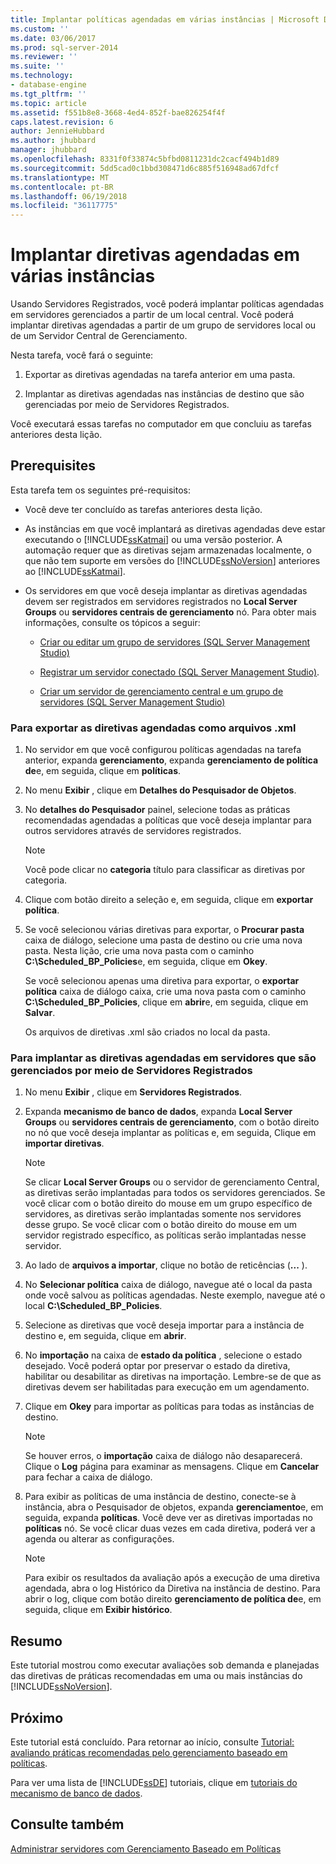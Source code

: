 ```yaml
---
title: Implantar políticas agendadas em várias instâncias | Microsoft Docs
ms.custom: ''
ms.date: 03/06/2017
ms.prod: sql-server-2014
ms.reviewer: ''
ms.suite: ''
ms.technology:
- database-engine
ms.tgt_pltfrm: ''
ms.topic: article
ms.assetid: f551b8e8-3668-4ed4-852f-bae826254f4f
caps.latest.revision: 6
author: JennieHubbard
ms.author: jhubbard
manager: jhubbard
ms.openlocfilehash: 8331f0f33874c5bfbd0811231dc2cacf494b1d89
ms.sourcegitcommit: 5dd5cad0c1bbd308471d6c885f516948ad67dfcf
ms.translationtype: MT
ms.contentlocale: pt-BR
ms.lasthandoff: 06/19/2018
ms.locfileid: "36117775"
---
```

# <a name="deploy-scheduled-policies-to-multiple-instances"></a>Implantar diretivas agendadas em várias instâncias
  Usando Servidores Registrados, você poderá implantar políticas agendadas em servidores gerenciados a partir de um local central. Você poderá implantar diretivas agendadas a partir de um grupo de servidores local ou de um Servidor Central de Gerenciamento.  
  
 Nesta tarefa, você fará o seguinte:  
  
1.  Exportar as diretivas agendadas na tarefa anterior em uma pasta.  
  
2.  Implantar as diretivas agendadas nas instâncias de destino que são gerenciadas por meio de Servidores Registrados.  
  
 Você executará essas tarefas no computador em que concluiu as tarefas anteriores desta lição.  
  
## <a name="prerequisites"></a>Prerequisites  
 Esta tarefa tem os seguintes pré-requisitos:  
  
-   Você deve ter concluído as tarefas anteriores desta lição.  
  
-   As instâncias em que você implantará as diretivas agendadas deve estar executando o [!INCLUDE[ssKatmai](../includes/sskatmai-md.md)] ou uma versão posterior. A automação requer que as diretivas sejam armazenadas localmente, o que não tem suporte em versões do [!INCLUDE[ssNoVersion](../includes/ssnoversion-md.md)] anteriores ao [!INCLUDE[ssKatmai](../includes/sskatmai-md.md)].  
  
-   Os servidores em que você deseja implantar as diretivas agendadas devem ser registrados em servidores registrados no **Local Server Groups** ou **servidores centrais de gerenciamento** nó. Para obter mais informações, consulte os tópicos a seguir:  
  
    -   [Criar ou editar um grupo de servidores &#40;SQL Server Management Studio&#41;](../ssms/register-servers/create-or-edit-a-server-group-sql-server-management-studio.md)  
  
    -   [Registrar um servidor conectado &#40;SQL Server Management Studio&#41;](../ssms/register-servers/register-a-connected-server-sql-server-management-studio.md).  
  
    -   [Criar um servidor de gerenciamento central e um grupo de servidores &#40;SQL Server Management Studio&#41;](../ssms/register-servers/create-a-central-management-server-and-server-group.md)  
  
### <a name="to-export-the-scheduled-policies-as-xml-files"></a>Para exportar as diretivas agendadas como arquivos .xml  
  
1.  No servidor em que você configurou políticas agendadas na tarefa anterior, expanda **gerenciamento**, expanda **gerenciamento de política de**e, em seguida, clique em **políticas**.  
  
2.  No menu **Exibir** , clique em **Detalhes do Pesquisador de Objetos**.  
  
3.  No **detalhes do Pesquisador** painel, selecione todas as práticas recomendadas agendadas a políticas que você deseja implantar para outros servidores através de servidores registrados.  
  
    > [!NOTE]  
    >  Você pode clicar no **categoria** título para classificar as diretivas por categoria.  
  
4.  Clique com botão direito a seleção e, em seguida, clique em **exportar política**.  
  
5.  Se você selecionou várias diretivas para exportar, o **Procurar pasta** caixa de diálogo, selecione uma pasta de destino ou crie uma nova pasta. Nesta lição, crie uma nova pasta com o caminho **C:\Scheduled_BP_Policies**e, em seguida, clique em **Okey**.  
  
     Se você selecionou apenas uma diretiva para exportar, o **exportar política** caixa de diálogo caixa, crie uma nova pasta com o caminho **C:\Scheduled_BP_Policies**, clique em **abrir**e, em seguida, clique em **Salvar**.  
  
     Os arquivos de diretivas .xml são criados no local da pasta.  
  
### <a name="to-deploy-the-scheduled-policies-to-servers-that-are-managed-through-registered-servers"></a>Para implantar as diretivas agendadas em servidores que são gerenciados por meio de Servidores Registrados  
  
1.  No menu **Exibir** , clique em **Servidores Registrados**.  
  
2.  Expanda **mecanismo de banco de dados**, expanda **Local Server Groups** ou **servidores centrais de gerenciamento**, com o botão direito no nó que você deseja implantar as políticas e, em seguida, Clique em **importar diretivas**.  
  
    > [!NOTE]  
    >  Se clicar **Local Server Groups** ou o servidor de gerenciamento Central, as diretivas serão implantadas para todos os servidores gerenciados. Se você clicar com o botão direito do mouse em um grupo específico de servidores, as diretivas serão implantadas somente nos servidores desse grupo. Se você clicar com o botão direito do mouse em um servidor registrado específico, as políticas serão implantadas nesse servidor.  
  
3.  Ao lado de **arquivos a importar**, clique no botão de reticências (**...** ).  
  
4.  No **Selecionar política** caixa de diálogo, navegue até o local da pasta onde você salvou as políticas agendadas. Neste exemplo, navegue até o local **C:\Scheduled_BP_Policies**.  
  
5.  Selecione as diretivas que você deseja importar para a instância de destino e, em seguida, clique em **abrir**.  
  
6.  No **importação** na caixa de **estado da política** , selecione o estado desejado. Você poderá optar por preservar o estado da diretiva, habilitar ou desabilitar as diretivas na importação. Lembre-se de que as diretivas devem ser habilitadas para execução em um agendamento.  
  
7.  Clique em **Okey** para importar as políticas para todas as instâncias de destino.  
  
    > [!NOTE]  
    >  Se houver erros, o **importação** caixa de diálogo não desaparecerá. Clique o **Log** página para examinar as mensagens. Clique em **Cancelar** para fechar a caixa de diálogo.  
  
8.  Para exibir as políticas de uma instância de destino, conecte-se à instância, abra o Pesquisador de objetos, expanda **gerenciamento**e, em seguida, expanda **políticas**. Você deve ver as diretivas importadas no **políticas** nó. Se você clicar duas vezes em cada diretiva, poderá ver a agenda ou alterar as configurações.  
  
    > [!NOTE]  
    >  Para exibir os resultados da avaliação após a execução de uma diretiva agendada, abra o log Histórico da Diretiva na instância de destino. Para abrir o log, clique com botão direito **gerenciamento de política de**e, em seguida, clique em **Exibir histórico**.  
  
## <a name="summary"></a>Resumo  
 Este tutorial mostrou como executar avaliações sob demanda e planejadas das diretivas de práticas recomendadas em uma ou mais instâncias do [!INCLUDE[ssNoVersion](../includes/ssnoversion-md.md)].  
  
## <a name="next"></a>Próximo  
 Este tutorial está concluído. Para retornar ao início, consulte [Tutorial: avaliando práticas recomendadas pelo gerenciamento baseado em políticas](../../2014/tutorials/tutorial-evaluating-best-practices-by-using-policy-based-management.md).  
  
 Para ver uma lista de [!INCLUDE[ssDE](../includes/ssde-md.md)] tutoriais, clique em [tutoriais do mecanismo de banco de dados](../relational-databases/database-engine-tutorials.md).  
  
## <a name="see-also"></a>Consulte também  
 [Administrar servidores com Gerenciamento Baseado em Políticas](../relational-databases/policy-based-management/administer-servers-by-using-policy-based-management.md)  
  
  